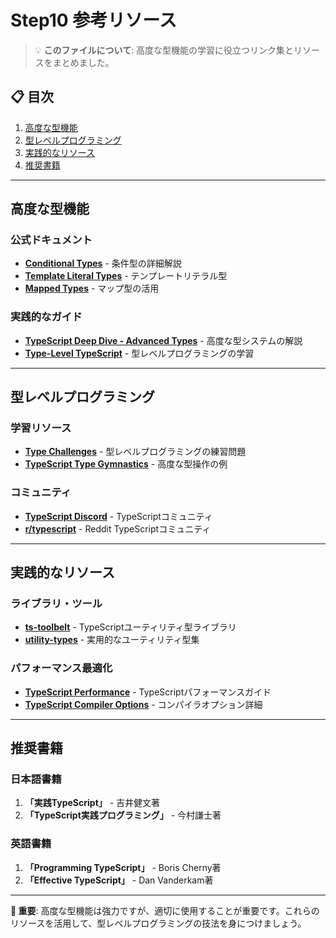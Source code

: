 # Step10 参考リソース

> 💡 **このファイルについて**: 高度な型機能の学習に役立つリンク集とリソースをまとめました。

## 📋 目次
1. [高度な型機能](#高度な型機能)
2. [型レベルプログラミング](#型レベルプログラミング)
3. [実践的なリソース](#実践的なリソース)
4. [推奨書籍](#推奨書籍)

---

## 高度な型機能

### 公式ドキュメント
- **[Conditional Types](https://www.typescriptlang.org/docs/handbook/2/conditional-types.html)** - 条件型の詳細解説
- **[Template Literal Types](https://www.typescriptlang.org/docs/handbook/2/template-literal-types.html)** - テンプレートリテラル型
- **[Mapped Types](https://www.typescriptlang.org/docs/handbook/2/mapped-types.html)** - マップ型の活用

### 実践的なガイド
- **[TypeScript Deep Dive - Advanced Types](https://basarat.gitbook.io/typescript/type-system)** - 高度な型システムの解説
- **[Type-Level TypeScript](https://type-level-typescript.com/)** - 型レベルプログラミングの学習

---

## 型レベルプログラミング

### 学習リソース
- **[Type Challenges](https://github.com/type-challenges/type-challenges)** - 型レベルプログラミングの練習問題
- **[TypeScript Type Gymnastics](https://github.com/g-plane/type-gymnastics)** - 高度な型操作の例

### コミュニティ
- **[TypeScript Discord](https://discord.gg/typescript)** - TypeScriptコミュニティ
- **[r/typescript](https://www.reddit.com/r/typescript/)** - Reddit TypeScriptコミュニティ

---

## 実践的なリソース

### ライブラリ・ツール
- **[ts-toolbelt](https://github.com/millsp/ts-toolbelt)** - TypeScriptユーティリティ型ライブラリ
- **[utility-types](https://github.com/piotrwitek/utility-types)** - 実用的なユーティリティ型集

### パフォーマンス最適化
- **[TypeScript Performance](https://github.com/microsoft/TypeScript/wiki/Performance)** - TypeScriptパフォーマンスガイド
- **[TypeScript Compiler Options](https://www.typescriptlang.org/tsconfig)** - コンパイラオプション詳細

---

## 推奨書籍

### 日本語書籍
1. **「実践TypeScript」** - 吉井健文著
2. **「TypeScript実践プログラミング」** - 今村謙士著

### 英語書籍
1. **「Programming TypeScript」** - Boris Cherny著
2. **「Effective TypeScript」** - Dan Vanderkam著

---

**🌟 重要**: 高度な型機能は強力ですが、適切に使用することが重要です。これらのリソースを活用して、型レベルプログラミングの技法を身につけましょう。